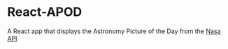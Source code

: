 # React-APOD
 A React app that displays the Astronomy Picture of the Day from the [Nasa API](https://api.nasa.gov/)
